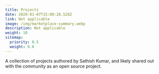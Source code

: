 ```yaml
---
title: Projects
date: 2020-01-07T15:00:28.528Z
link: Not applicable
image: /img/marketplace-summary.webp
description: Not applicable
weight: 10
sitemap:
  priority: 0.5
  weight: 0.8
---
```

<!--

This page represents the landing page for "creations" section. It is also shown under the homepage header for "creations". It should be therefore relatively short and sweet.

\-->



<p>A collection of projects authored by Sathish Kumar, and likely shared out with the community as an open source project.</p>

